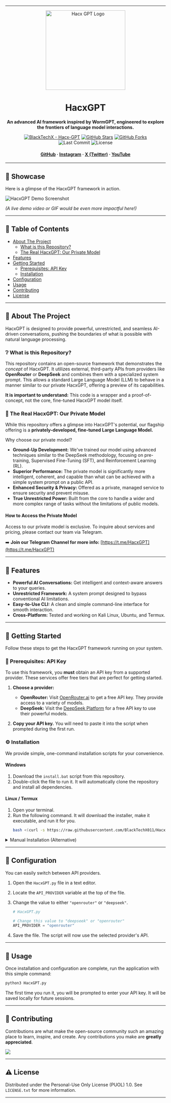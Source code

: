 
***

<div align="center">

  <a href="https://github.com/BlackTechX011/Hacx-GPT">
    <img src="https://github.com/BlackTechX011/Hacx-GPT/blob/main/img/logo_HacxGPT.png" alt="Hacx GPT Logo" width="250" />
  </a>

  # HacxGPT

  <p>
    <strong>An advanced AI framework inspired by WormGPT, engineered to explore the frontiers of language model interactions.</strong>
  </p>
  
  <!-- Badges -->
  <p>
    <a href="https://github.com/BlackTechX011/Hacx-GPT" title="View on GitHub"><img src="https://img.shields.io/static/v1?label=BlackTechX&message=Hacx-GPT&color=blue&logo=github" alt="BlackTechX - Hacx-GPT"></a>
    <a href="https://github.com/BlackTechX011/Hacx-GPT/stargazers"><img src="https://img.shields.io/github/stars/BlackTechX011/Hacx-GPT?style=social" alt="GitHub Stars"></a>
    <a href="https://github.com/BlackTechX011/Hacx-GPT/network/members"><img src="https://img.shields.io/github/forks/BlackTechX011/Hacx-GPT?style=social" alt="GitHub Forks"></a>
    <br>
    <img src="https://img.shields.io/github/last-commit/BlackTechX011/Hacx-GPT?color=green&logo=github" alt="Last Commit">
    <img src="https://img.shields.io/github/license/BlackTechX011/Hacx-GPT?color=red" alt="License">
  </p>
   
  <h4>
    <a href="https://github.com/BlackTechX011/">GitHub</a>
    <span> · </span>
    <a href="https://www.instagram.com/BlackTechX011/">Instagram</a>
    <span> · </span>
    <a href="https://x.com/BlackTechX011">X (Twitter)</a>
    <span> · </span>
    <a href="https://www.youtube.com/@BlackTechX_">YouTube</a>
  </h4>
</div>

---

## 🚀 Showcase

Here is a glimpse of the HacxGPT framework in action.

![HacxGPT Demo Screenshot](https://github.com/BlackTechX011/Hacx-GPT/blob/main/img/main.png)

*(A live demo video or GIF would be even more impactful here!)*

---

## :notebook_with_decorative_cover: Table of Contents

- [About The Project](#star2-about-the-project)
  - [What is this Repository?](#grey_question-what-is-this-repository)
  - [The Real HacxGPT: Our Private Model](#gem-the-real-hacxgpt-our-private-model)
- [Features](#dart-features)
- [Getting Started](#electric_plug-getting-started)
  - [Prerequisites: API Key](#key-prerequisites-api-key)
  - [Installation](#gear-installation)
- [Configuration](#wrench-configuration)
- [Usage](#eyes-usage)
- [Contributing](#wave-contributing)
- [License](#warning-license)

---

## :star2: About The Project

HacxGPT is designed to provide powerful, unrestricted, and seamless AI-driven conversations, pushing the boundaries of what is possible with natural language processing.

### :grey_question: What is this Repository?

This repository contains an open-source framework that demonstrates the *concept* of HacxGPT. It utilizes external, third-party APIs from providers like **OpenRouter** or **DeepSeek** and combines them with a specialized system prompt. This allows a standard Large Language Model (LLM) to behave in a manner similar to our private HacxGPT, offering a preview of its capabilities.

**It is important to understand:** This code is a wrapper and a proof-of-concept, not the core, fine-tuned HacxGPT model itself.

### :gem: The Real HacxGPT: Our Private Model

While this repository offers a glimpse into HacxGPT's potential, our flagship offering is a **privately-developed, fine-tuned Large Language Model.**

Why choose our private model?
- **Ground-Up Development:** We've trained our model using advanced techniques similar to the DeepSeek methodology, focusing on pre-training, Supervised Fine-Tuning (SFT), and Reinforcement Learning (RL).
- **Superior Performance:** The private model is significantly more intelligent, coherent, and capable than what can be achieved with a simple system prompt on a public API.
- **Enhanced Security & Privacy:** Offered as a private, managed service to ensure security and prevent misuse.
- **True Unrestricted Power:** Built from the core to handle a wider and more complex range of tasks without the limitations of public models.

#### How to Access the Private Model

Access to our private model is exclusive. To inquire about services and pricing, please contact our team via Telegram.

➡️ **Join our Telegram Channel for more info:** [https://t.me/HacxGPT](https://t.me/HacxGPT)

---

## :dart: Features

- **Powerful AI Conversations:** Get intelligent and context-aware answers to your queries.
- **Unrestricted Framework:** A system prompt designed to bypass conventional AI limitations.
- **Easy-to-Use CLI:** A clean and simple command-line interface for smooth interaction.
- **Cross-Platform:** Tested and working on Kali Linux, Ubuntu, and Termux.

---

## :electric_plug: Getting Started

Follow these steps to get the HacxGPT framework running on your system.

### :key: Prerequisites: API Key

To use this framework, you **must** obtain an API key from a supported provider. These services offer free tiers that are perfect for getting started.

1.  **Choose a provider:**
    *   **OpenRouter:** Visit [OpenRouter.ai](https://openrouter.ai/keys) to get a free API key. They provide access to a variety of models.
    *   **DeepSeek:** Visit the [DeepSeek Platform](https://platform.deepseek.com/api_keys) for a free API key to use their powerful models.

2.  **Copy your API key.** You will need to paste it into the script when prompted during the first run.

### :gear: Installation

We provide simple, one-command installation scripts for your convenience.

#### **Windows**
1. Download the `install.bat` script from this repository.
2. Double-click the file to run it. It will automatically clone the repository and install all dependencies.

#### **Linux / Termux**
1. Open your terminal.
2. Run the following command. It will download the installer, make it executable, and run it for you.
   ```bash
   bash <(curl -s https://raw.githubusercontent.com/BlackTechX011/Hacx-GPT/main/install.sh)
   ```

<details>
<summary>Manual Installation (Alternative)</summary>

If you prefer to install manually, follow these steps.

1.  **Clone the repository:**
    ```bash
    git clone https://github.com/BlackTechX011/Hacx-GPT.git
    ```
2.  **Navigate to the directory:**
    ```bash
    cd Hacx-GPT
    ```
3.  **Install Python dependencies:**
    ```bash
    pip install -r requirements.txt
    ```
</details>

---

## :wrench: Configuration

You can easily switch between API providers.

1.  Open the `HacxGPT.py` file in a text editor.
2.  Locate the `API_PROVIDER` variable at the top of the file.
3.  Change the value to either `"openrouter"` or `"deepseek"`.

    ```python
    # HacxGPT.py

    # Change this value to "deepseek" or "openrouter"
    API_PROVIDER = "openrouter" 
    ```
4. Save the file. The script will now use the selected provider's API.

---

## :eyes: Usage

Once installation and configuration are complete, run the application with this simple command:

```bash
python3 HacxGPT.py
```

The first time you run it, you will be prompted to enter your API key. It will be saved locally for future sessions.

---

## :wave: Contributing

Contributions are what make the open-source community such an amazing place to learn, inspire, and create. Any contributions you make are **greatly appreciated**.

<a href="https://github.com/BlackTechX011/Hacx-GPT/graphs/contributors">
  <img src="https://contrib.rocks/image?repo=BlackTechX011/Hacx-GPT" />
</a>

---

## :warning: License

Distributed under the Personal-Use Only License (PUOL) 1.0. See `LICENSE.txt` for more information.

***
